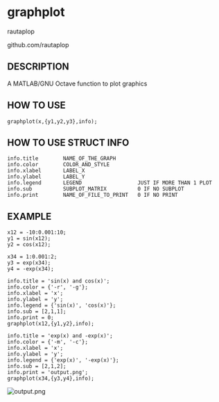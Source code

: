 # graphplot
rautaplop

github.com/rautaplop

## DESCRIPTION
A MATLAB/GNU Octave function to plot graphics

## HOW TO USE
```
graphplot(x,{y1,y2,y3},info);
```

## HOW TO USE STRUCT INFO
```
info.title        NAME_OF_THE_GRAPH
info.color        COLOR_AND_STYLE
info.xlabel       LABEL_X
info.ylabel       LABEL_Y
info.legend       LEGEND                  JUST IF MORE THAN 1 PLOT
info.sub          SUBPLOT_MATRIX          0 IF NO SUBPLOT
info.print        NAME_OF_FILE_TO_PRINT   0 IF NO PRINT
```

## EXAMPLE
```
x12 = -10:0.001:10;
y1 = sin(x12);
y2 = cos(x12);

x34 = 1:0.001:2;
y3 = exp(x34);
y4 = -exp(x34);

info.title = 'sin(x) and cos(x)';
info.color = {'-r', '-g'};
info.xlabel = 'x';
info.ylabel = 'y';
info.legend = {'sin(x)', 'cos(x)'};
info.sub = [2,1,1];
info.print = 0;
graphplot(x12,{y1,y2},info);

info.title = 'exp(x) and -exp(x)';
info.color = {'-m', '-c'};
info.xlabel = 'x';
info.ylabel = 'y';
info.legend = {'exp(x)', '-exp(x)'};
info.sub = [2,1,2];
info.print = 'output.png';
graphplot(x34,{y3,y4},info);
```

![output.png](https://raw.githubusercontent.com/rautaplop/graphplot/master/output.png)
